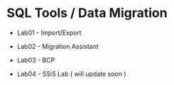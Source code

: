 # SQL Tools / Data Migration 

- Lab01 - Import/Export 

- Lab02 - Migration Assistant

- Lab03 - BCP 

- Lab04 - SSiS Lab ( will update soon )